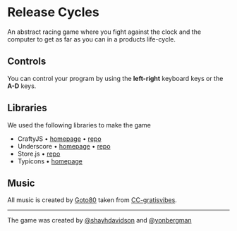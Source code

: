 # Release Cycles

An abstract racing game where you fight against the clock and the computer to get as far as you can in a products life-cycle.

## Controls
You can control your program by using the **left-right** keyboard keys or the **A-D** keys.

## Libraries

We used the following libraries to make the game

* CraftyJS • [homepage](http://craftyjs.com/) • [repo](https://github.com/craftyjs/Crafty) 
* Underscore • [homepage](http://underscorejs.org/) • [repo](https://github.com/documentcloud/underscore) 
* Store.js • [repo](https://github.com/marcuswestin/store.js) 
* Typicons • [homepage](http://typicons.com/) 

## Music

All music is created by [Goto80](http://www.goto80.com/) taken from [CC-gratisvibes](http://gratisvibes.com/post/goto80-and-digi-dig/).


---

The game was created by [@shayhdavidson](https://twitter.com/shayhdavidson) and [@yonbergman](https://twitter.com/yonbergman)
